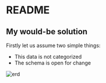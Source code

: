 # README

## My would-be solution

Firstly let us assume two simple things:
* This data is not categorized
* The schema is open for change

![erd](https://user-images.githubusercontent.com/29495816/39039991-1924eb58-44b9-11e8-99d8-fe02fcd948e1.png)

<!-- 
## ERD

![ERD Diagram](https://github.com/nndd91/twitclone/blob/master/ERD.png?raw=true "Logo Title Text 1") -->
